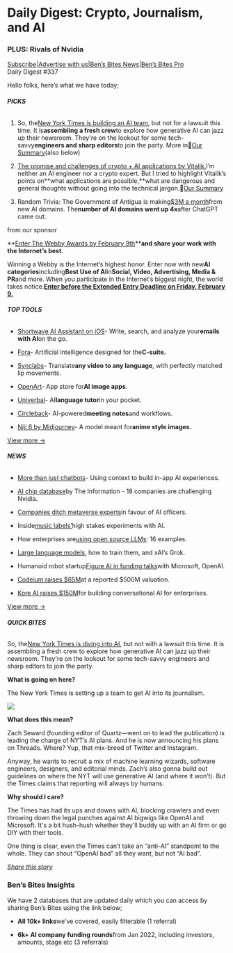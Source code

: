 # Daily Digest: Crypto, Journalism, and AI

### PLUS: Rivals of Nvidia

[S](https://bensbites.com?utm_source=bensbites\&utm_medium=referral\&utm_campaign=daily-digest-crypto-journalism-and-ai)[ubscribe](https://bensbites.com?utm_source=bensbites\&utm_medium=referral\&utm_campaign=daily-digest-crypto-journalism-and-ai)|[Advertise with us](https://grizzlyads.com/store/bens-bites?utm_source=bensbites\&utm_medium=referral\&utm_campaign=daily-digest-crypto-journalism-and-ai)|[Ben’s Bites News](https://news.bensbites.co/?utm_source=bensbites\&utm_medium=referral\&utm_campaign=daily-digest-crypto-journalism-and-ai)|[Ben’s Bites Pro](https://bensbites.beehiiv.com/upgrade)\
Daily Digest #337

Hello folks, here’s what we have today;

###### **PICKS**

1. So, the[New York Times is building an AI team](https://www.nytco.com/press/zach-seward-is-the-newsrooms-editorial-director-of-a-i-initiatives/?utm_source=bensbites\&utm_medium=referral\&utm_campaign=daily-digest-crypto-journalism-and-ai), but not for a lawsuit this time. It is**assembling a fresh crew**to explore how generative AI can jazz up their newsroom. They're on the lookout for some tech-savvy**engineers and sharp editors**to join the party. More in🍿[Our Summary](https://bensbites.beehiiv.com/p/former-quartz-leader-building-new-york-times-ai-team)(also below)

2. [The promise and challenges of crypto + AI applications by Vitalik.](https://vitalik.eth.limo/general/2024/01/30/cryptoai.html?utm_source=bensbites\&utm_medium=referral\&utm_campaign=daily-digest-crypto-journalism-and-ai)I’m neither an AI engineer nor a crypto expert. But I tried to highlight Vitalik’s points on\*\*what applications are possible,\*\*what are dangerous and general thoughts without going into the technical jargon.🍿[Our Summary](https://bensbites.beehiiv.com/p/promise-challenges-crypto-ai-applications-vitalik)

3. Random Trivia: The Government of Antigua is making[$3M a month](https://spectrum.ieee.org/ai-domains?utm_source=bensbites\&utm_medium=referral\&utm_campaign=daily-digest-crypto-journalism-and-ai)from new AI domains. The**number of AI domains went up 4x**after ChatGPT came out.

from our sponsor

\*\*[Enter The Webby Awards by February 9th](https://www.webbyawards.com/?utm_source=partner_BensBites\&utm_medium=email\&utm_campaign=Webby28EXD)\*\***and share your work with the Internet’s best.**

Winning a Webby is the Internet’s highest honor. Enter now with new**AI categories**including**Best Use of AI**in**Social, Video, Advertising, Media & PR**and more. When you participate in the Internet’s biggest night, the world takes notice.**[Enter before the Extended Entry Deadline on Friday, February 9.](https://www.webbyawards.com/?utm_source=partner_BensBites\&utm_medium=email\&utm_campaign=Webby28EXD)**

###### **TOP TOOLS**

- [Shortwave AI Assistant on iOS](https://www.shortwave.com/blog/ai-email-assistant-ios/?utm_source=bensbites\&utm_medium=referral\&utm_campaign=daily-digest-crypto-journalism-and-ai)- Write, search, and analyze your**emails with AI**on the go.

- [Fora](https://fora.day/?utm_source=bensbites\&utm_medium=referral\&utm_campaign=daily-digest-crypto-journalism-and-ai)- Artificial intelligence designed for the**C-suite.**

- [Synclabs](https://translate.synclabs.so/?utm_source=bensbites\&utm_medium=referral\&utm_campaign=daily-digest-crypto-journalism-and-ai)- Translate**any video to any language**, with perfectly matched lip movements.

- [OpenArt](https://openart.ai/?utm_source=bensbites\&utm_medium=referral\&utm_campaign=daily-digest-crypto-journalism-and-ai)- App store for**AI image apps**.

- [Univerbal](https://www.univerbal.app/?utm_source=bensbites\&utm_medium=referral\&utm_campaign=daily-digest-crypto-journalism-and-ai)- AI**language tutor**in your pocket.

- [Circleback](https://circleback.ai/?utm_source=bensbites\&utm_medium=referral\&utm_campaign=daily-digest-crypto-journalism-and-ai)- AI-powered**meeting notes**and workflows.

- [Niji 6 by Midjourney](https://twitter.com/bilawalsidhu/status/1752128159049208124?utm_source=bensbites\&utm_medium=referral\&utm_campaign=daily-digest-crypto-journalism-and-ai)- A model meant for**anime style images.**

[View more →](https://news.bensbites.co/tags/show?utm_source=bensbites\&utm_medium=referral\&utm_campaign=daily-digest-crypto-journalism-and-ai)

###### **NEWS**

- [More than just chatbots](https://blog.dopt.com/more-than-just-chatbots?utm_source=bensbites\&utm_medium=referral\&utm_campaign=daily-digest-crypto-journalism-and-ai)- Using context to build in-app AI experiences.

- [AI chip database](https://www.theinformation.com/articles/introducing-the-informations-ai-chip-database?utm_source=bensbites\&utm_medium=referral\&utm_campaign=daily-digest-crypto-journalism-and-ai)by The Information - 18 companies are challenging Nvidia.

- [Companies ditch metaverse experts](https://www.bloomberg.com/news/articles/2024-01-29/ai-overtakes-metaverse-as-firms-reshuffle-corporate-hiring-strategy?utm_source=bensbites\&utm_medium=referral\&utm_campaign=daily-digest-crypto-journalism-and-ai)in favour of AI officers.

- Inside[music labels’](https://www.newyorker.com/magazine/2024/02/05/inside-the-music-industrys-high-stakes-ai-experiments?utm_source=bensbites\&utm_medium=referral\&utm_campaign=daily-digest-crypto-journalism-and-ai)high stakes experiments with AI.

- How enterprises are[using open source LLMs](https://venturebeat.com/ai/how-enterprises-are-using-open-source-llms-16-examples/?utm_source=bensbites\&utm_medium=referral\&utm_campaign=daily-digest-crypto-journalism-and-ai): 16 examples.

- [Large language models](https://chamath.substack.com/p/large-language-models-how-to-train?utm_source=bensbites\&utm_medium=referral\&utm_campaign=daily-digest-crypto-journalism-and-ai), how to train them, and xAI’s Grok.

- Humanoid robot startup[Figure AI in funding talks](https://www.bloomberg.com/news/articles/2024-01-30/humanoid-robot-startup-figure-ai-in-funding-talks-for-over-2-billion-valuation?utm_source=bensbites\&utm_medium=referral\&utm_campaign=daily-digest-crypto-journalism-and-ai)with Microsoft, OpenAI.

- [Codeium raises $65M](https://www.bloomberg.com/news/articles/2024-01-30/ai-startup-codeium-is-valued-at-500-million-in-financing-round?utm_source=bensbites\&utm_medium=referral\&utm_campaign=daily-digest-crypto-journalism-and-ai)at a reported $500M valuation.

- [Kore AI raises $150M](https://techcrunch.com/2024/01/30/kore-ai-a-startup-building-conversational-ai-for-enterprises-raises-150m/?utm_source=bensbites\&utm_medium=referral\&utm_campaign=daily-digest-crypto-journalism-and-ai)for building conversational AI for enterprises.

[View more →](https://news.bensbites.co/tags/news/trending?utm_source=bensbites\&utm_medium=referral\&utm_campaign=daily-digest-crypto-journalism-and-ai)

###### **QUICK BITES**

So, the[New York Times is diving into AI](https://www.nytco.com/press/zach-seward-is-the-newsrooms-editorial-director-of-a-i-initiatives/?utm_source=bensbites\&utm_medium=referral\&utm_campaign=daily-digest-crypto-journalism-and-ai), but not with a lawsuit this time. It is assembling a fresh crew to explore how generative AI can jazz up their newsroom. They're on the lookout for some tech-savvy engineers and sharp editors to join the party.

**What is going on here?**

The New York Times is setting up a team to get AI into its journalism.

![](https://media.beehiiv.com/cdn-cgi/image/fit=scale-down,format=auto,onerror=redirect,quality=80/uploads/asset/file/6d92b515-a1b7-40c9-82a0-e985eb58efbf/image.png?t=1706701992)

**What does this mean?**

Zach Seward (founding editor of Quartz—went on to lead the publication) is leading the charge of NYT’s AI plans. And he is now announcing his plans on Threads. Where? Yup, that mix-breed of Twitter and Instagram.

Anyway, he wants to recruit a mix of machine learning wizards, software engineers, designers, and editorial minds. Zach’s also gonna build out guidelines on where the NYT will use generative AI (and where it won’t). But the Times claims that reporting will always by humans.

**Why should I care?**

The Times has had its ups and downs with AI, blocking crawlers and even throwing down the legal punches against AI bigwigs like OpenAI and Microsoft. It's a bit hush-hush whether they'll buddy up with an AI firm or go DIY with their tools.

One thing is clear, even the Times can’t take an “anti-AI” standpoint to the whole. They can shout “OpenAI bad” all they want, but not “AI bad”.

[*Share this story*](https://bensbites.beehiiv.com/p/former-quartz-leader-building-new-york-times-ai-team)

### Ben’s Bites Insights

We have 2 databases that are updated daily which you can access by sharing Ben’s Bites using the link below;

- **All 10k+ links**we’ve covered, easily filterable (1 referral)

- **6k+ AI company funding rounds**from Jan 2022, including investors, amounts, stage etc (3 referrals)
